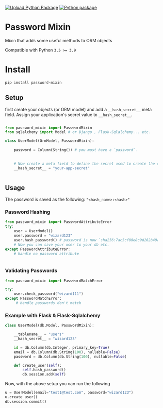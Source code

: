 [![Upload Python Package](https://github.com/joegasewicz/password-mixin/actions/workflows/python-publish.yml/badge.svg)](https://github.com/joegasewicz/password-mixin/actions/workflows/python-publish.yml)
[![Python package](https://github.com/joegasewicz/password-mixin/actions/workflows/python-package.yml/badge.svg)](https://github.com/joegasewicz/password-mixin/actions/workflows/python-package.yml)

# Password Mixin
Mixin that adds some useful methods to ORM objects

Compatible with Python `3.5 >= 3.9`

# Install
```bash
pip install password-mixin
```

## Setup
first create your objects (or ORM model) and add a `__hash_secret__` meta field.
Assign your application's secret value to `__hash_secret__`.

```python

from password_mixin import PasswordMixin
from sqlalchemy import Model # or Django , Flask-Sqlalchemy... etc.

class UserModel(OrmModel, PasswordMixin):
    
    password = Column(String()) # you must have a `password`.
    
    
    # Now create a meta field to define the secret used to create the salt, for example:
    __hash_secret__ = "your-app-secret"
        
```

## Usage
The password is saved as the following: `"<hash_name>:<hash>"`

### Password Hashing
```python
from password_mixin import PasswordAttributeError
try:
    user = UserModel()
    user.password = "wizard123"
    user.hash_password() # password is now `sha256:7ac5cf88e8c9d262b49af168d9c30e47f2945cc9c207f20af0a39f09aa04595e`
    # Now you can save your user to your db etc.
except PasswordAttributeError:
    # handle no password attribute
    

```

### Validating Passwords
```python
from password_mixin import PasswordMatchError

try:
    user.check_password("wizard111")
except PasswordMatchError:
     # handle passwords don't match
```

### Example with Flask & Flask-Sqlalchemy
```python
class UserModel(db.Model, PasswordMixin):

    __tablename__ = "users"
    __hash_secret__ = "wizard123"

    id = db.Column(db.Integer, primary_key=True)
    email = db.Column(db.String(100), nullable=False)
    password = db.Column(db.String(100), nullable=False)

    def create_user(self):
        self.hash_password()
        db.session.add(self)
```
Now, with the above setup you can run the following

```python
u = UserModel(email="test1@test.com", password="wizard123")
u.create_user()
db.session.commit()
```